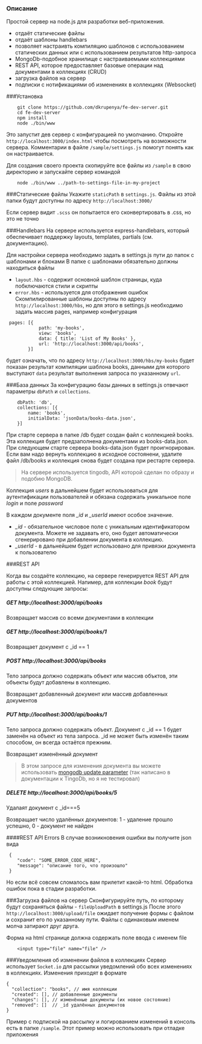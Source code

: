 ### Описание
Простой сервер на node.js для разработки веб-приложения.
* отдаёт статические файлы
* отдаёт шаблоны handlebars
* позволяет настраивть компиляцию шаблонов с использованием статических данных или с использованием результатов http-запроса
* MongoDb-подобное хранилище с настраиваемыми коллекциями 
* REST API, которое предоставляет базовые операции над документами в коллекциях (CRUD)
* загрузка файлов на сервер
* подписки с нотификациями об изменениях в коллекциях (Websocket)

###Установка
```
    git clone https://github.com/dkrupenya/fe-dev-server.git
    cd fe-dev-server
    npm install
    node ./bin/www
```
Это запустит дев сервер с конфигурацией по умолчанию.
Откройте ```http://localhost:3000/index.html``` чтобы посмотреть на возможности сервера.
Комментарии в файле ```/sample/settings.js``` помогут понять как он настраивается.

Для создания своего проекта скопируйте все файлы из ```/sample``` в свою директорию и запускайте сервер командой
```
    node ./bin/www ../path-to-settings-file-in-my-project
```  
###Статические файлы
Укажите ``staticPath`` в  ``settings.js``. Файлы из этой папки будут доступны по адресу ``http://localhost:3000/``

Если сервер видит ``.scss`` он попытается его сконвертировать в .css, но это не точно

###Handlebars
На сервере используется express-handlebars, который обеспечивает поддержку layouts, templates, partials (см. документацию).

Для настройки сервера необходимо задать в settings.js пути до папок с шаблонами и блоками
В папке с шаблонами обязательно должны находиться файлы
* ``layout.hbs`` - содержит основной шаблон страницы, куда побключаются стили и скрипты
* ``error.hbs`` - используется для отображения ошибок
Скомпилированные шаблоны доступны по адресу ``http://localhost:3000/hbs``, но для этого
в settings.js необходимо задать массив pages, например конфигурация
```$js
 pages: [{
            path: 'my-books',
            view: 'books',
            data: { title: 'List of My Books' },
            url: 'http://localhost:3000/api/books',
        }]
```
будет означать, что по адресу ``http://localhost:3000/hbs/my-books`` будет показан результат компиляции шаблона books, 
данными для которого выступают ``data`` результат выполнения запроса по указанному ``url``.

###База данных
За конфигурацию базы данных в settings.js отвечают параметры ``dbPath`` и ``collections``.
```$js
    dbPath: 'db',
    collections: [{
        name: 'books',
        initialData: 'jsonData/books-data.json',
    }]
```
При старте сервера в папке /db будет создан файл с коллекцией books. Эта коллекция будет предзаполнена документами из books-data.json.
При следующем старте сервера books-data.json будет проигнорирован. Если вам надо вернуть коллекцию в исходное состоянени,
удалите файл /db/books и коллекция снова будет создана при рестарте сервера.

> На сервере используется tingodb, API которой сделан по образу и подобию MongoDB.

Коллекция *users* в дальнейшем будет использоваться для аутентификации пользователей и обязана содержать уникальное поле *login* и поле *password*  

В каждом документе поля *_id* и *_userId* имеют особое значение. 
* *_id* - обязательное числовое поле с уникальным идентификатором документа. Можете не задавать его, оно будет автоматически сгенерировано при добавлении документа в коллекцию.
* *_userId* - в дальнейшем будет использовано для привязки документа к пользователю

###REST API

Когда вы создаёте коллекцию, на сервере генерируется REST API для работы с этой коллекцией. 
Напимер, для коллекции *book* будут доступны следующие запросы:

##### GET http://localhost:3000/api/books
Возвращает массив со всеми документами в коллекции
    
##### GET http://localhost:3000/api/books/1
Возвращает документ с _id == 1
    
##### POST http://localhost:3000/api/books
Тело запроса должно содержать объект или массив объктов, эти объекты будут добавлены в коллекцию.

Возвращает добавленный документ или массив добавленных документов

##### PUT http://localhost:3000/api/books/1
Тело запроса должно содержать объект. Документ с _id == 1 будет заменён на объект из тела запроса.
_id не может быть изменён таким способом, он всегда остаётся прежним.

Возвращает изменённый документ

> В этом запросе для изменения документа вы можете использовать [mongodb update parameter](https://docs.mongodb.com/manual/reference/method/db.collection.update/#update-parameter)
> (так написано в документации к TingoDb, но я не тестировал)

##### DELETE http://localhost:3000/api/books/5
Удалаят документ с _id===5

Возвращает число удалённых документов: 1 - удаление прошло успешно, 0 - документ не найден

####REST API Errors
В случае возникновения ошибки вы получите json вида
```$json
 {
    "code": "SOME_ERROR_CODE_HERE",
    "message": "описание того, что произошло"
 }
``` 
Но если всё совсем сломалось вам прилетит какой-то html. Обработка ошибок пока в стадии разработки.

###Загрузка файлов на сервер
Сконфигурируйте путь, по которому будут сохраняться файлы  - ``fileUploadPath`` в settings.js
После этого ``http://localhost:3000/upload/file`` ожидает получение формы с файлом и сохранит его по указанному пути.
Файлы с одинаковым именем молча затирают друг друга.

Форма на html странице должна содержать поле ввода с именем file
```$html
    <input type="file" name="file" />
``` 

###Уведомления об изменении файлов в коллекциях
Сервер использует ```Socket.io``` для рассылки уведомлений обо всех изменениях в коллекциях. Изменения приходят в формате
```$json
{
  "collection": "books", // имя коллекции
  "created": [], // добавленные документы
  "changes": [], // изменённые документы (их новое состояние)
  "removed": []  // _id удалённых документов
}
```

Пример с подпиской на рассылку и логированием изменений в консоль есть в папке ``/sample``.
Этот пример можно использовать при отладке приложения




    

 
